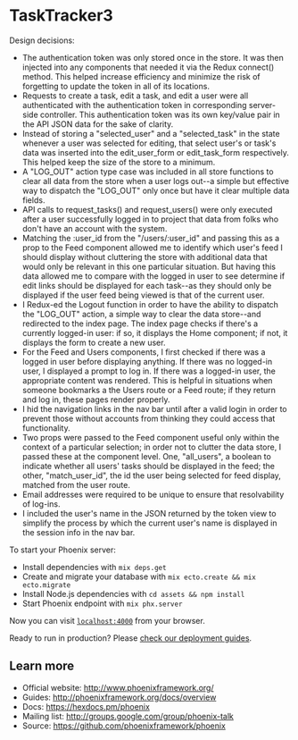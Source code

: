 # TaskTracker3

Design decisions:

 * The authentication token was only stored once in the store. It was then
 injected into any components that needed it via the Redux connect() method.
 This helped increase efficiency and minimize the risk of forgetting to update
 the token in all of its locations.
 * Requests to create a task, edit a task, and edit a user were all
 authenticated with the authentication token in corresponding server-side
 controller. This authentication token was its own key/value pair in the
 API JSON data for the sake of clarity.
 * Instead of storing a "selected_user" and a "selected_task" in the state
 whenever a user was selected for editing, that select user's or task's data
 was inserted into the edit_user_form or edit_task_form respectively. This
 helped keep the size of the store to a minimum.
 * A "LOG_OUT" action type case was included in all store functions to clear
 all data from the store when a user logs out--a simple but effective way
 to dispatch the "LOG_OUT" only once but have it clear multiple data fields.
 * API calls to request_tasks() and request_users() were only executed after
 a user successfully logged in to project that data from folks who don't have
 an account with the system.
 * Matching the :user_id from the "/users/:user_id" and passing this as a
 prop to the Feed component allowed me to identify which user's feed I
 should display without cluttering the store with additional data that would
 only be relevant in this one particular situation. But having this data
 allowed me to compare with the logged in user to see determine if edit
 links should be displayed for each task--as they should only be displayed
 if the user feed being viewed is that of the current user.
 * I Redux-ed the Logout function in order to have the ability to dispatch
 the "LOG_OUT" action, a simple way to clear the data store--and redirected
 to the index page. The index page checks if there's a currently logged-in
 user: if so, it displays the Home component; if not, it displays the
 form to create a new user.
 * For the Feed and Users components, I first checked if there was a logged
 in user before displaying anything. If there was no logged-in user, I
 displayed a prompt to log in. If there was a logged-in user, the appropriate
 content was rendered. This is helpful in situations when someone bookmarks
 a the Users route or a Feed route; if they return and log in, these pages
 render properly.
 * I hid the navigation links in the nav bar until after a valid login in
 order to prevent those without accounts from thinking they could access
 that functionality.
 * Two props were passed to the Feed component useful only within the context
 of a particular selection; in order not to clutter the data store, I passed
 these at the component level. One, "all_users", a boolean to indicate
 whether all users' tasks should be displayed in the feed; the other,
 "match_user_id", the id the user being selected for feed display, matched
 from the user route.
 * Email addresses were required to be unique to ensure that resolvability
 of log-ins.
 * I included the user's name in the JSON returned by the token view to
 simplify the process by which the current user's name is displayed in the
 session info in the nav bar.


To start your Phoenix server:

  * Install dependencies with `mix deps.get`
  * Create and migrate your database with `mix ecto.create && mix ecto.migrate`
  * Install Node.js dependencies with `cd assets && npm install`
  * Start Phoenix endpoint with `mix phx.server`

Now you can visit [`localhost:4000`](http://localhost:4000) from your browser.

Ready to run in production? Please [check our deployment guides](http://www.phoenixframework.org/docs/deployment).

## Learn more

  * Official website: http://www.phoenixframework.org/
  * Guides: http://phoenixframework.org/docs/overview
  * Docs: https://hexdocs.pm/phoenix
  * Mailing list: http://groups.google.com/group/phoenix-talk
  * Source: https://github.com/phoenixframework/phoenix
